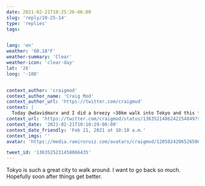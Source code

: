 ```yaml
---
date: 2021-02-21T10:25:26-06:00
slug: 'reply/10-25-14'
type: 'replies'
tags:


lang: 'en'
weather: '60.18°F'
weather-summary: 'Clear'
weather-icon: 'clear-day'
lat: '26'
long: '-100'


context_author: 'craigmod'
context_author_name: 'Craig Mod'
context_author_url: 'https://twitter.com/craigmod'
context: |
  Today @wdavidmarx and I did a breezy ~30km walk into Tokyo and this fire department training in a random residential ‘hood was just maximally spontaneous and beautiful and bizarre: https://t.co/GABCdflHOv
context_url: 'https://twitter.com/craigmod/status/1363521486242254849?s=12'
context_date: '2021-02-21T10:10:29-06:00'
context_date_friendly: 'Feb 21, 2021 at 10:10 a.m.'
context_imgs: ''
avatar: 'https://media.ramiroruiz.com/avatars/craigmod/1205824206526500864/QtvPuZQn_bigger.jpg'

tweet_id: '1363525231458066435'
---
```

Tokyo is such a great city to walk around. I want to go back so much. Hopefully soon after things get better.